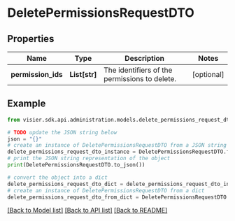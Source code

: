 # DeletePermissionsRequestDTO


## Properties

Name | Type | Description | Notes
------------ | ------------- | ------------- | -------------
**permission_ids** | **List[str]** | The identifiers of the permissions to delete. | [optional] 

## Example

```python
from visier.sdk.api.administration.models.delete_permissions_request_dto import DeletePermissionsRequestDTO

# TODO update the JSON string below
json = "{}"
# create an instance of DeletePermissionsRequestDTO from a JSON string
delete_permissions_request_dto_instance = DeletePermissionsRequestDTO.from_json(json)
# print the JSON string representation of the object
print(DeletePermissionsRequestDTO.to_json())

# convert the object into a dict
delete_permissions_request_dto_dict = delete_permissions_request_dto_instance.to_dict()
# create an instance of DeletePermissionsRequestDTO from a dict
delete_permissions_request_dto_from_dict = DeletePermissionsRequestDTO.from_dict(delete_permissions_request_dto_dict)
```
[[Back to Model list]](../README.md#documentation-for-models) [[Back to API list]](../README.md#documentation-for-api-endpoints) [[Back to README]](../README.md)


